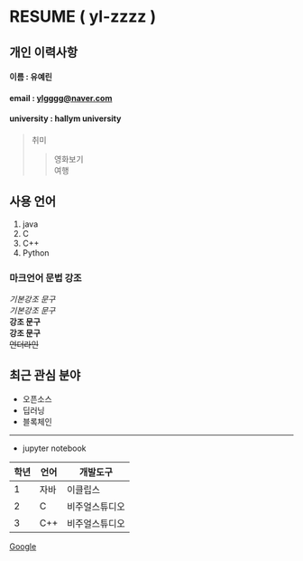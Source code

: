 # RESUME ( yl-zzzz )

## 개인 이력사항
#### 이름 : 유예린
#### email : ylgggg@naver.com
#### university : hallym university

> 취미
>> 영화보기  
>> 여행  

## 사용 언어
1. java
2. C
3. C++
4. Python

### 마크언어 문법 강조
*기본강조 문구*  
_기본강조 문구_  
**강조 문구**  
__강조 문구__    
~~언더라인~~  
## 최근 관심 분야
+ 오픈소스 
+ 딥러닝
+ 블록체인
------------
+ jupyter notebook


|학년|언어|개발도구|
|---|---|---|
|1|자바|이클립스|
|2|C|비주얼스튜디오|
|3|C++|비주얼스튜디오|













[Google](www.google.com)
